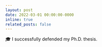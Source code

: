 ```yaml
---
layout: post
date: 2022-03-01 00:00:00-0000
inline: true
related_posts: false
---
```


:mortar_board: I successfully defended my Ph.D. thesis.
